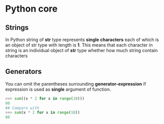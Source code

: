 # Python core

## **Strings**

In Python string of **str** type represents **single characters** each of which is an object of str type with length is **1**. This means that each character in string is an individual object of **str** type whether how much string contain characters

## Generators

You can omit the parentheses surrounding **generator-expression** if expression is used as **single** argument of function.

```python
>>> sum((x * 2 for x in range(10))) 
90 
## Compare with
>>> sum(x * 2 for x in range(10)) 
90
```